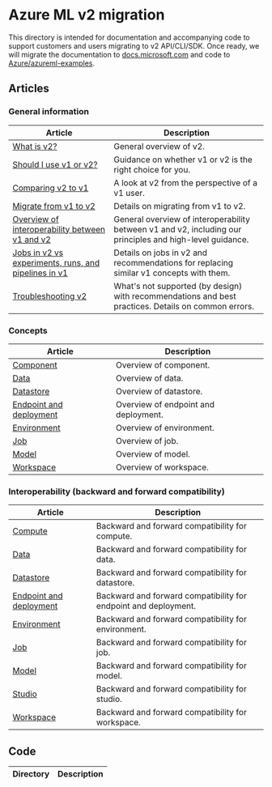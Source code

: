 # Azure ML v2 migration

This directory is intended for documentation and accompanying code to support customers and users migrating to v2 API/CLI/SDK. Once ready, we will migrate the documentation to [docs.microsoft.com](https://docs.microsoft.com/azure/machine-learning) and code to [Azure/azureml-examples](https://github.com/Azure/azureml-examples).

## Articles

### General information

|Article|Description|
|---|---|
|[What is v2?](https://review.docs.microsoft.com/azure/machine-learning/concept-v2?branch=release-build-2022-azureml)|General overview of v2.|
|[Should I use v1 or v2?](v1-or-v2.md)|Guidance on whether v1 or v2 is the right choice for you.|
|[Comparing v2 to v1](v1-vs-v2.md)|A look at v2 from the perspective of a v1 user.|
|[Migrate from v1 to v2](how-to-migrate-to-v2.md)|Details on migrating from v1 to v2.|
|[Overview of interoperability between v1 and v2](v2-v1-interoperability.md)|General overview of interoperability between v1 and v2, including our principles and high-level guidance.|
|[Jobs in v2 vs experiments, runs, and pipelines in v1](v2-jobs-vs-v1.md)|Details on jobs in v2 and recommendations for replacing similar v1 concepts with them.|
|[Troubleshooting v2](v2-troubleshooting.md)|What's not supported (by design) with recommendations and best practices. Details on common errors.|

### Concepts

|Article|Description|
|---|---|
|[Component](concept-component.md)|Overview of component.|
|[Data](concept-data.md)|Overview of data.|
|[Datastore](concept-datastore.md)|Overview of datastore.|
|[Endpoint and deployment](concept-endpoint-and-deployment.md)|Overview of endpoint and deployment.|
|[Environment](concept-environment.md)|Overview of environment.|
|[Job](concept-job.md)|Overview of job.|
|[Model](concept-model.md)|Overview of model.|
|[Workspace](concept-workspace.md)|Overview of workspace.|

### Interoperability (backward and forward compatibility)

|Article|Description|
|---|---|
|[Compute](interop-compute.md)|Backward and forward compatibility for compute.|
|[Data](interop-data.md)|Backward and forward compatibility for data.|
|[Datastore](interop-datastore.md)|Backward and forward compatibility for datastore.|
|[Endpoint and deployment](interop-endpoint-and-deployment.md)|Backward and forward compatibility for endpoint and deployment.|
|[Environment](interop-environment.md)|Backward and forward compatibility for environment.|
|[Job](interop-job.md)|Backward and forward compatibility for job.|
|[Model](interop-model.md)|Backward and forward compatibility for model.|
|[Studio](interop-studio.md)|Backward and forward compatibility for studio.|
|[Workspace](interop-workspace.md)|Backward and forward compatibility for workspace.|

## Code

|Directory|Description|
|---|---|
